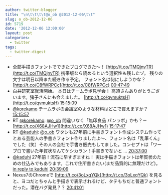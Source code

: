 ```yaml
---
author: twitter-blogger
title: "\n\t\t\t\t@o_ob @2012-12-06\t\t"
slug: o_ob-2012-12-06
id: 5719
date: '2012-12-06 12:00:00'
layout: post
categories:
  - twitter
tags:
  - twitter-digest
---
```


*   全部手描きフォントでできたブログできた～！ [http://t.co/TMQjnvTR](http://t.co/TMQjnvTR) 携帯版なら読めるという選択性も残したゾ。 残りの文字は明日以降また続き作る予定。 フォント名は何にしようかな？ [http://t.co/C8fWRPCc](http://t.co/C8fWRPCc) [00:47:49](http://twitter.com/o_ob/statuses/276352178715774978)
*   白井研究室就活開始。 本日はチームラボ見学会！ 高須さんありがとうございます。猪子さんにも会えました。 [http://t.co/qvmuktsH](http://t.co/qvmuktsH) [15:15:09](http://twitter.com/o_ob/statuses/276570450392387584)
*   [@korekamo](http://twitter.com/korekamo) チームラボの会議室のような材料はどこで買えますか？ [15:15:57](http://twitter.com/o_ob/statuses/276570654239776770)
*   RT [@korekamo](http://twitter.com/korekamo): [@o_ob](http://twitter.com/o_ob) 間違いなく「無印良品 パンラボ」かも？－ [http://t.co/X68AJHw1](http://t.co/X68AJHw1) [15:17:47](http://twitter.com/o_ob/statuses/276571118918324226)
*   RT [@kaduhi](http://twitter.com/kaduhi): [@o_ob](http://twitter.com/o_ob) ワタシも27年前に手書きフォント作成システム作ってとある芸能人の手書きフォント作りましたよ～、フォント名は「乱筆くん」でした（笑）その人の会社で手書き販売もしてました。コンセプトは「ワープロで書いた年賀状なんてケシカラン！手書きでないと ... [20:37:00](http://twitter.com/o_ob/statuses/276651450866757632)
*   [@kaduhi](http://twitter.com/kaduhi) 27年前！流石に早すぎますね！ 実は手描きフォントは年賀状のための仕込みでもあります。これで住所書きたい(まだ品質的に無理だけど)。 [in reply to kaduhi](http://twitter.com/kaduhi/statuses/276381694834114560) [20:39:09](http://twitter.com/o_ob/statuses/276651993592905728)
*   Nexus7のChromeで [http://t.co/3oLxqYQk](http://t.co/3oLxqYQk) を見ると、ヨコだとちゃんと手描きで表示されるけど、タテもちだと普通フォントだった。潜在バグ発見？？ [20:41:01](http://twitter.com/o_ob/statuses/276652459731083264)